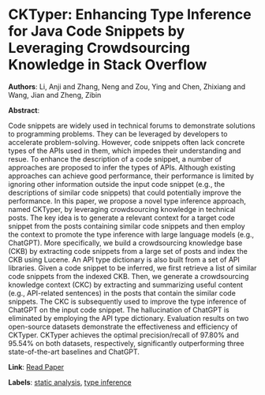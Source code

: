# CKTyper: Enhancing Type Inference for Java Code Snippets by Leveraging Crowdsourcing Knowledge in Stack Overflow

**Authors**: Li, Anji and Zhang, Neng and Zou, Ying and Chen, Zhixiang and Wang, Jian and Zheng, Zibin

**Abstract**:

Code snippets are widely used in technical forums to demonstrate solutions to programming problems. They can be leveraged by developers to accelerate problem-solving. However, code snippets often lack concrete types of the APIs used in them, which impedes their understanding and resue. To enhance the description of a code snippet, a number of approaches are proposed to infer the types of APIs. Although existing approaches can achieve good performance, their performance is limited by ignoring other information outside the input code snippet (e.g., the descriptions of similar code snippets) that could potentially improve the performance.         In this paper, we propose a novel type inference approach, named CKTyper, by leveraging crowdsourcing knowledge in technical posts. The key idea is to generate a relevant context for a target code snippet from the posts containing similar code snippets and then employ the context to promote the type inference with large language models (e.g., ChatGPT). More specifically, we build a crowdsourcing knowledge base (CKB) by extracting code snippets from a large set of posts and index the CKB using Lucene. An API type dictionary is also built from a set of API libraries. Given a code snippet to be inferred, we first retrieve a list of similar code snippets from the indexed CKB. Then, we generate a crowdsourcing knowledge context (CKC) by extracting and summarizing useful content (e.g., API-related sentences) in the posts that contain the similar code snippets. The CKC is subsequently used to improve the type inference of ChatGPT on the input code snippet. The hallucination of ChatGPT is eliminated by employing the API type dictionary. Evaluation results on two open-source datasets demonstrate the effectiveness and efficiency of CKTyper. CKTyper achieves the optimal precision/recall of 97.80\% and 95.54\% on both datasets, respectively, significantly outperforming three state-of-the-art baselines and ChatGPT.

**Link**: [Read Paper](https://doi.org/10.1145/3715724)

**Labels**: [static analysis](../../labels/static_analysis.md), [type inference](../../labels/type_inference.md)
